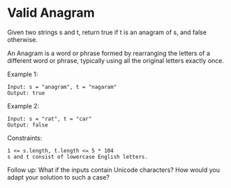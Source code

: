 #  Valid Anagram

Given two strings s and t, return true if t is an anagram of s, and false otherwise.

An Anagram is a word or phrase formed by rearranging the letters of a different word or phrase, typically using all the original letters exactly once.

Example 1:
```
Input: s = "anagram", t = "nagaram"
Output: true
```
Example 2:
```
Input: s = "rat", t = "car"
Output: false
```

Constraints:
```
1 <= s.length, t.length <= 5 * 104
s and t consist of lowercase English letters.
```

Follow up: What if the inputs contain Unicode characters? How would you adapt your solution to such a case?